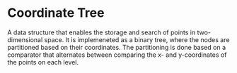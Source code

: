 <h1>Coordinate Tree</h1>
 
A data structure that enables the storage and search of points in two-dimensional space. It is implemeneted as a binary tree, where the nodes are partitioned based on their coordinates. The partitioning is done based on a comparator that alternates between comparing the x- and y-coordinates of the points on each level.
